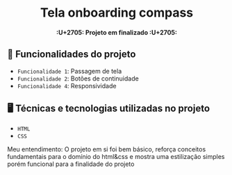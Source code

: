 <h1 align="center"> Tela onboarding compass </h1>
<h4 align="center"> 
    :U+2705:  Projeto em finalizado  :U+2705:
</h4>

## :hammer: Funcionalidades do projeto

- `Funcionalidade 1`: Passagem de tela
- `Funcionalidade 2`: Botões de continuidade
- `Funcionalidade 4`: Responsividade

## :desktop_computer: Técnicas e tecnologias utilizadas no projeto

- `HTML`
- `CSS`

Meu entendimento: O projeto em si foi bem básico, reforça conceitos fundamentais para o domínio do html&css e mostra uma estilização simples porém funcional para a finalidade do projeto



